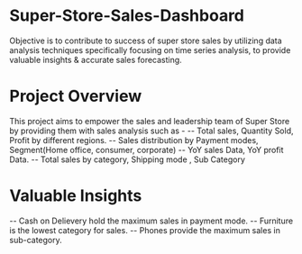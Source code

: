 # Super-Store-Sales-Dashboard
Objective is to contribute to success of super store sales by utilizing data analysis techniques specifically focusing on time series analysis, to provide valuable insights &amp; accurate sales forecasting.
# Project Overview
This project aims to empower the sales and leadership team of Super Store by providing them with sales analysis such as -
-- Total sales, Quantity Sold, Profit by different regions.
-- Sales distribution by Payment modes, Segment(Home office, consumer, corporate)
-- YoY sales Data, YoY profit Data.
-- Total sales by category, Shipping mode , Sub Category
#  Valuable Insights
-- Cash on Delievery hold the maximum sales in payment mode.
-- Furniture is the lowest category for sales.
-- Phones provide the maximum sales in sub-category.

